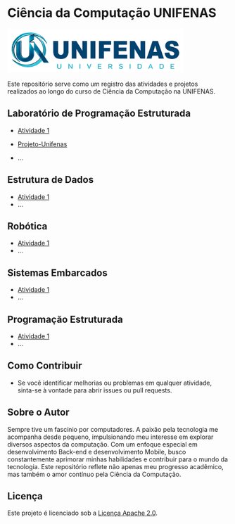 # Ciência da Computação UNIFENAS


  <img src="IMAGES/UNIFENASLOGO.png" alt="UNIFENAS" width="400" height="100">



Este repositório serve como um registro das atividades e projetos realizados ao longo do curso de Ciência da Computação na UNIFENAS.

## Laboratório de Programação Estruturada
- [Atividade 1](./LaboratorioProgramacaoEstruturada/atividade1)
- [Projeto-Unifenas](https://github.com/JelielFernandes/Projeto-Unifenas)

- ...

## Estrutura de Dados
- [Atividade 1](./EstruturaDeDados/trabalho-pratico)
- ...

## Robótica
- [Atividade 1](./Robotica/projeto-seguidor-linha)
- ...

## Sistemas Embarcados
- [Atividade 1](./SistemasEmbarcados/projeto-final)
- ...

## Programação Estruturada
- [Atividade 1](./ProgramacaoEstruturada/exercicio1)
- ...

## Como Contribuir
- Se você identificar melhorias ou problemas em qualquer atividade, sinta-se à vontade para abrir issues ou pull requests.

## Sobre o Autor

Sempre tive um fascínio por computadores. A paixão pela tecnologia me acompanha desde pequeno, impulsionando meu interesse em explorar diversos aspectos da computação. Com um enfoque especial em desenvolvimento Back-end e desenvolvimento Mobile, busco constantemente aprimorar minhas habilidades e contribuir para o mundo da tecnologia. Este repositório reflete não apenas meu progresso acadêmico, mas também o amor contínuo pela Ciência da Computação.

  


## Licença
Este projeto é licenciado sob a [Licença Apache 2.0](./LICENSE).
